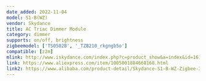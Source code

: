 ```yaml
---
date_added: 2022-11-04
model: S1-B(WZ)
vendor: Skydance
title: AC Triac Dimmer Module
category: dimmer
supports: on/off, brightness
zigbeemodel: ['TS0502B', '_TZB210_rkgngb5o']
compatible: [z2m]
mlink: http://www.iskydance.com/index.php?c=product_show&a=index&id=1616
link: https://www.aliexpress.com/item/1005001884668168.html
link2: https://www.alibaba.com/product-detail/Skydance-S1-B-WZ-Zigbee-3_1600179557287.html
---
```

